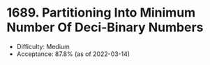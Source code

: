 # 1689. Partitioning Into Minimum Number Of Deci-Binary Numbers
- Difficulty: Medium
- Acceptance: 87.8% (as of 2022-03-14)
